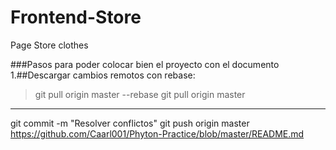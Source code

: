 # Frontend-Store
Page Store clothes

###Pasos para poder colocar bien el proyecto con el documento
1.##Descargar cambios remotos con rebase:
>git pull origin master --rebase
git pull origin master
------------------------------------------------------------------------------------
git commit -m "Resolver conflictos"
git push origin master https://github.com/Caarl001/Phyton-Practice/blob/master/README.md